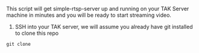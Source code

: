 This script will get simple-rtsp-server up and running on your TAK Server machine in minutes and you will be ready to start streaming video.

1. SSH into your TAK server, we will assume you already have git installed to clone this repo

`git clone `
